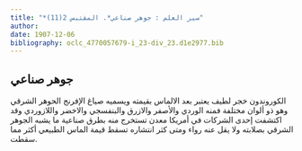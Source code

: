 ```yaml
---
title: "*سير العلم : جوهر صناعي*. المقتبس 2(11)"
author: 
date: 1907-12-06
bibliography: oclc_4770057679-i_23-div_23.d1e2977.bib
---
```




##  جوهر صناعي 


 الكوروندون خجر لطيف يعتبر بعد الالماس بقيمته ويسميه صياغ الإفرنج الحوهر الشرقي وهو ذو ألوان مختلفة فمنه الوردي والأصفر والازرق والبنفسجي والاخضر واللازوردي وقد اكتشفت  إحدى  الشركات في أمريكا معدن تستخرج منه بطرق صناعية ما يشبه الجوهر الشرقي بصلابته ولا يقل عنه رواء ومتى كثر انتشاره تسقط قيمة الماس الطبيعي أكثر مما سقطت. 
